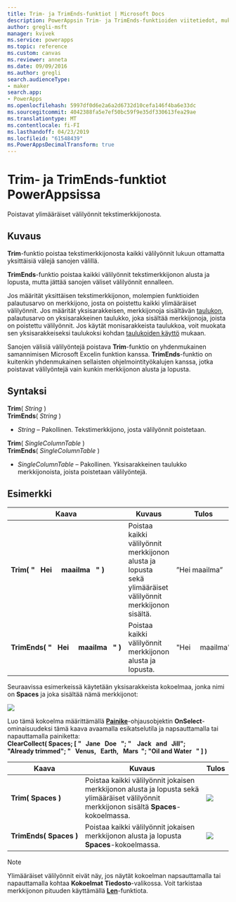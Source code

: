 ```yaml
---
title: Trim- ja TrimEnds-funktiot | Microsoft Docs
description: PowerAppsin Trim- ja TrimEnds-funktioiden viitetiedot, mukaan lukien syntaksi ja esimerkki
author: gregli-msft
manager: kvivek
ms.service: powerapps
ms.topic: reference
ms.custom: canvas
ms.reviewer: anneta
ms.date: 09/09/2016
ms.author: gregli
search.audienceType:
- maker
search.app:
- PowerApps
ms.openlocfilehash: 5997df0d6e2a6a2d6732d10cefa146f4ba6e33dc
ms.sourcegitcommit: 4042388fa5e7ef50bc59f9e35df330613fea29ae
ms.translationtype: MT
ms.contentlocale: fi-FI
ms.lasthandoff: 04/23/2019
ms.locfileid: "61548439"
ms.PowerAppsDecimalTransform: true
---
```

# <a name="trim-and-trimends-functions-in-powerapps"></a>Trim- ja TrimEnds-funktiot PowerAppsissa
Poistavat ylimääräiset välilyönnit tekstimerkkijonosta.

## <a name="description"></a>Kuvaus
**Trim**-funktio poistaa tekstimerkkijonosta kaikki välilyönnit lukuun ottamatta yksittäisiä välejä sanojen välillä.  

**TrimEnds**-funktio poistaa kaikki välilyönnit tekstimerkkijonon alusta ja lopusta, mutta jättää sanojen väliset välilyönnit ennalleen.

Jos määrität yksittäisen tekstimerkkijonon, molempien funktioiden palautusarvo on merkkijono, josta on poistettu kaikki ylimääräiset välilyönnit. Jos määrität yksisarakkeisen, merkkijonoja sisältävän [taulukon](../working-with-tables.md), palautusarvo on yksisarakkeinen taulukko, joka sisältää merkkijonoja, joista on poistettu välilyönnit. Jos käytät monisarakkeista taulukkoa, voit muokata sen yksisarakkeiseksi taulukoksi kohdan [taulukoiden käyttö](../working-with-tables.md) mukaan.

Sanojen välisiä välilyöntejä poistava **Trim**-funktio on yhdenmukainen samannimisen Microsoft Excelin funktion kanssa. **TrimEnds**-funktio on kuitenkin yhdenmukainen sellaisten ohjelmointityökalujen kanssa, jotka poistavat välilyöntejä vain kunkin merkkijonon alusta ja lopusta.

## <a name="syntax"></a>Syntaksi
**Trim**( *String* )<br>**TrimEnds**( *String* )

* *String* – Pakollinen. Tekstimerkkijono, josta välilyönnit poistetaan.

**Trim**( *SingleColumnTable* )<br>**TrimEnds**( *SingleColumnTable* )

* *SingleColumnTable* – Pakollinen. Yksisarakkeinen taulukko merkkijonoista, joista poistetaan välilyöntejä.

## <a name="example"></a>Esimerkki

| Kaava | Kuvaus | Tulos |
| --- | --- | --- |
| **Trim(&nbsp;"&nbsp;&nbsp;&nbsp;Hei&nbsp;&nbsp;&nbsp;&nbsp;&nbsp;maailma&nbsp;&nbsp;&nbsp;"&nbsp;)** |Poistaa kaikki välilyönnit merkkijonon alusta ja lopusta sekä ylimääräiset välilyönnit merkkijonon sisältä. |”Hei maailma” |
| **TrimEnds(&nbsp;"&nbsp;&nbsp;&nbsp;Hei&nbsp;&nbsp;&nbsp;&nbsp;&nbsp;maailma&nbsp;&nbsp;&nbsp;"&nbsp;)** |Poistaa kaikki välilyönnit merkkijonon alusta ja lopusta. |"Hei&nbsp;&nbsp;&nbsp;&nbsp;&nbsp;maailma" |

Seuraavissa esimerkeissä käytetään yksisarakkeista kokoelmaa, jonka nimi on **Spaces** ja joka sisältää nämä merkkijonot:

![](media/function-trim/input-strings.png)

Luo tämä kokoelma määrittämällä **[Painike](../controls/control-button.md)**-ohjausobjektin **OnSelect**-ominaisuudeksi tämä kaava avaamalla esikatselutila ja napsauttamalla tai napauttamalla painiketta:
<br>**ClearCollect( Spaces; [ "&nbsp;&nbsp;&nbsp;Jane&nbsp;&nbsp;&nbsp;Doe&nbsp;&nbsp;&nbsp;"; "&nbsp;&nbsp;&nbsp;&nbsp;Jack&nbsp;&nbsp;&nbsp;and&nbsp;&nbsp;&nbsp;Jill"; "Already&nbsp;trimmed"; "&nbsp;&nbsp;&nbsp;Venus,&nbsp;&nbsp;&nbsp;Earth,&nbsp;&nbsp;&nbsp;Mars&nbsp;&nbsp;"; "Oil&nbsp;and&nbsp;Water&nbsp;&nbsp;&nbsp;" ] )**

| Kaava | Kuvaus | Tulos |
| --- | --- | --- |
| **Trim(&nbsp;Spaces&nbsp;)** |Poistaa kaikki välilyönnit jokaisen merkkijonon alusta ja lopusta sekä ylimääräiset välilyönnit merkkijonon sisältä **Spaces**-kokoelmassa. |<style> img { max-width: none } </style> ![](media/function-trim/output-trim.png) |
| **TrimEnds(&nbsp;Spaces&nbsp;)** |Poistaa kaikki välilyönnit jokaisen merkkijonon alusta ja lopusta **Spaces**-kokoelmassa. |<style> img { max-width: none } </style> ![](media/function-trim/output-trimends.png) |

> [!NOTE]
> Ylimääräiset välilyönnit eivät näy, jos näytät kokoelman napsauttamalla tai napauttamalla kohtaa **Kokoelmat** **Tiedosto**-valikossa. Voit tarkistaa merkkijonon pituuden käyttämällä **[Len](function-len.md)**-funktiota.


